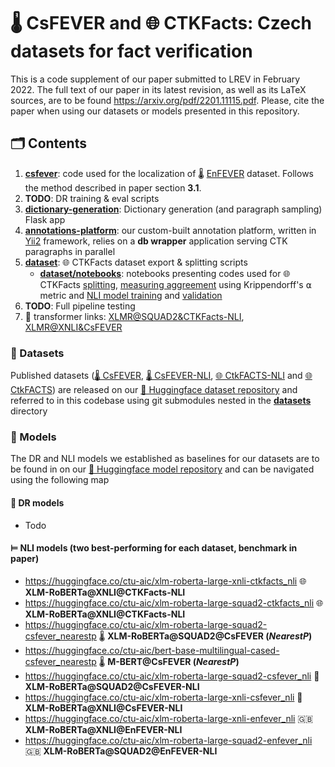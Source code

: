 # 🌡 CsFEVER and 🌐 CTKFacts: Czech datasets for fact verification
This is a code supplement of our paper submitted to LREV in February 2022.
The full text of our paper in its latest revision, as well as its LaTeX sources, are to be found https://arxiv.org/pdf/2201.11115.pdf.
Please, cite the paper when using our datasets or models presented in this repository.

## 🗂 Contents
1. **[csfever](https://github.com/aic-factcheck/csfever)**: code used for the localization of 🌡 [EnFEVER](https://fever.ai/dataset/fever.html) dataset. Follows the method described in paper section **3.1**.
2. **TODO**: DR training & eval scripts
3. **[dictionary-generation](https://github.com/aic-factcheck/dictionary-generation)**: Dictionary generation (and paragraph sampling) Flask app
4. **[annotations-platform](https://github.com/aic-factcheck/csfever)**: our custom-built annotation platform, written in [Yii2](https://www.yiiframework.com/) framework, relies on a **db wrapper** application serving CTK paragraphs in parallel
5. **[dataset](https://github.com/aic-factcheck/ctkfacts)**: 🌐 CTKFacts dataset export & splitting scripts
   - **[dataset/notebooks](https://github.com/aic-factcheck/ctkfacts/notebooks)**: notebooks presenting codes used for 🌐 CTKFacts [splitting](https://github.com/aic-factcheck/ctkfacts/blob/c62ae4373bc2332cbc29dfe8b6b356348558b476/notebooks/datasets.ipynb), [measuring aggreement](https://github.com/aic-factcheck/ctkfacts/blob/c62ae4373bc2332cbc29dfe8b6b356348558b476/notebooks/agreement.ipynb) using Krippendorff's ⍺ metric and [NLI model training](https://github.com/aic-factcheck/ctkfacts/blob/c62ae4373bc2332cbc29dfe8b6b356348558b476/notebooks/training.ipynb) and [validation](https://github.com/aic-factcheck/ctkfacts/blob/c62ae4373bc2332cbc29dfe8b6b356348558b476/notebooks/validation.ipynb)
6. **TODO**: Full pipeline testing
7. 🤗 transformer links: [XLMR@SQUAD2&CTKFacts-NLI](https://huggingface.co/ctu-aic/xlm-roberta-large-squad2-ctkfacts), [XLMR@XNLI&CsFEVER](https://huggingface.co/ctu-aic/xlm-roberta-large-xnli-csfever)

### 🤗 Datasets
Published datasets ([🌡 CsFEVER](https://huggingface.co/datasets/ctu-aic/csfever), [🌡 CsFEVER-NLI](https://huggingface.co/datasets/ctu-aic/csfever_nli), [🌐 CtkFACTS-NLI](https://huggingface.co/datasets/ctu-aic/ctkfacts_nli) and [🌐 CtkFACTS](https://huggingface.co/datasets/ctu-aic/ctkfacts)) are released on our [🤗 Huggingface dataset repository](https://huggingface.co/ctu-aic) and referred to in this codebase using git submodules nested in the **[datasets](datasets)** directory

### 🤖 Models
The DR and NLI models we established as baselines for our datasets are to be found in on our [🤗 Huggingface model repository](https://huggingface.co/ctu-aic) and can be navigated using the following map

#### 🔎 DR models
- Todo
#### ⊨ NLI models (two best-performing for each dataset, benchmark in paper)
- https://huggingface.co/ctu-aic/xlm-roberta-large-xnli-ctkfacts_nli 🌐 **XLM-RoBERTa@XNLI@CTKFacts-NLI**
- https://huggingface.co/ctu-aic/xlm-roberta-large-squad2-ctkfacts_nli 🌐 **XLM-RoBERTa@XNLI@CTKFacts-NLI**
- https://huggingface.co/ctu-aic/xlm-roberta-large-squad2-csfever_nearestp 🌡 **XLM-RoBERTa@SQUAD2@CsFEVER (*NearestP*)**
- https://huggingface.co/ctu-aic/bert-base-multilingual-cased-csfever_nearestp  🌡 **M-BERT@CsFEVER (*NearestP*)**
- https://huggingface.co/ctu-aic/xlm-roberta-large-squad2-csfever_nli 🤒 **XLM-RoBERTa@SQUAD2@CsFEVER-NLI**
- https://huggingface.co/ctu-aic/xlm-roberta-large-xnli-csfever_nli  🤒 **XLM-RoBERTa@XNLI@CsFEVER-NLI**
- https://huggingface.co/ctu-aic/xlm-roberta-large-xnli-enfever_nli 🇬🇧 **XLM-RoBERTa@XNLI@EnFEVER-NLI**
- https://huggingface.co/ctu-aic/xlm-roberta-large-squad2-enfever_nli 🇬🇧 **XLM-RoBERTa@SQUAD2@EnFEVER-NLI**

